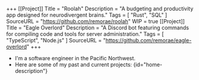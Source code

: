 +++
[[Project]]
  Title = "Roolah"
  Description = "A budgeting and productivity app designed for neurodivergent brains."
  Tags = [ "Rust", "SQL" ]
  SourceURL = "https://github.com/remorae/roolah"
  WIP = true
[[Project]]
  Title = "Eagle Overlord"
  Description = "A Discord bot featuring commands for compiling code and tools for server administration."
  Tags = [ "TypeScript", "Node.js" ]
  SourceURL = "https://github.com/remorae/eagle-overlord"
+++
- I'm a software engineer in the Pacific Northwest.
- Here are some of my past and current projects:
{id="home-description"}
